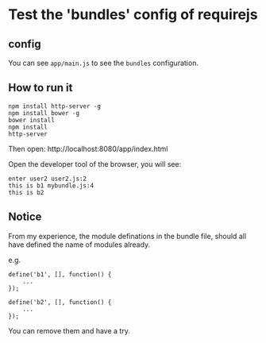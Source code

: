 Test the 'bundles' config of requirejs
======================================

## config

You can see `app/main.js` to see the `bundles` configuration.

## How to run it

```
npm install http-server -g
npm install bower -g
bower install
npm install
http-server
```

Then open: http://localhost:8080/app/index.html

Open the developer tool of the browser, you will see:

```
enter user2 user2.js:2
this is b1 mybundle.js:4
this is b2 
```

## Notice

From my experience, the module definations in the bundle file, should all have defined the name of modules already.

e.g. 

```
define('b1', [], function() {
    ...
});

define('b2', [], function() {
    ...
});
``` 

You can remove them and have a try.